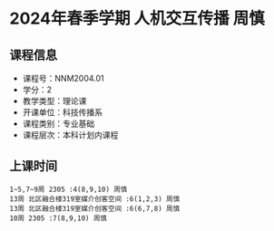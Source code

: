 # 2024年春季学期 人机交互传播 周慎






## 课程信息

- 课程号：NNM2004.01
- 学分：2
- 教学类型：理论课
- 开课单位：科技传播系
- 课程类别：专业基础
- 课程层次：本科计划内课程

## 上课时间

```
1~5,7~9周 2305 :4(8,9,10) 周慎
13周 北区融合楼319室媒介创客空间 :6(1,2,3) 周慎
13周 北区融合楼319室媒介创客空间 :6(6,7,8) 周慎
10周 2305 :7(8,9,10) 周慎
```

